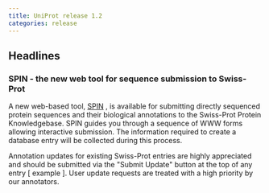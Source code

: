 ```yaml
---
title: UniProt release 1.2
categories: release
---
```


## Headlines

### SPIN - the new web tool for sequence submission to Swiss-Prot

A new web-based tool, [SPIN](http://www.ebi.ac.uk/swissprot/Submissions/spin/) , is available for submitting directly sequenced protein sequences and their biological annotations to the Swiss-Prot Protein Knowledgebase. SPIN guides you through a sequence of WWW forms allowing interactive submission. The information required to create a database entry will be collected during this process.

Annotation updates for existing Swiss-Prot entries are highly appreciated and should be submitted via the "Submit Update" button at the top of any entry \[ example \]. User update requests are treated with a high priority by our annotators.

